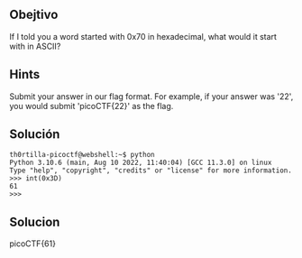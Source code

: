 ## Obejtivo
If I told you a word started with 0x70 in hexadecimal, what would it start with in ASCII?

## Hints
Submit your answer in our flag format. For example, if your answer was '22', you would submit 'picoCTF{22}' as the flag.

## Solución
```
th0rtilla-picoctf@webshell:~$ python
Python 3.10.6 (main, Aug 10 2022, 11:40:04) [GCC 11.3.0] on linux
Type "help", "copyright", "credits" or "license" for more information.
>>> int(0x3D)
61
>>> 
```
## Solucion
picoCTF{61}